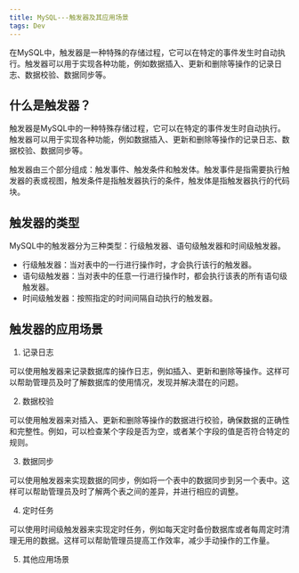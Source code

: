 ```yaml
---
title: MySQL---触发器及其应用场景
tags: Dev
---
```


在MySQL中，触发器是一种特殊的存储过程，它可以在特定的事件发生时自动执行。触发器可以用于实现各种功能，例如数据插入、更新和删除等操作的记录日志、数据校验、数据同步等。

## 什么是触发器？

触发器是MySQL中的一种特殊存储过程，它可以在特定的事件发生时自动执行。触发器可以用于实现各种功能，例如数据插入、更新和删除等操作的记录日志、数据校验、数据同步等。

触发器由三个部分组成：触发事件、触发条件和触发体。触发事件是指需要执行触发器的表或视图，触发条件是指触发器执行的条件，触发体是指触发器执行的代码块。

## 触发器的类型

MySQL中的触发器分为三种类型：行级触发器、语句级触发器和时间级触发器。

  * 行级触发器：当对表中的一行进行操作时，才会执行该行的触发器。
  * 语句级触发器：当对表中的任意一行进行操作时，都会执行该表的所有语句级触发器。
  * 时间级触发器：按照指定的时间间隔自动执行的触发器。

## 触发器的应用场景

1. 记录日志

可以使用触发器来记录数据库的操作日志，例如插入、更新和删除等操作。这样可以帮助管理员及时了解数据库的使用情况，发现并解决潜在的问题。

2. 数据校验

可以使用触发器来对插入、更新和删除等操作的数据进行校验，确保数据的正确性和完整性。例如，可以检查某个字段是否为空，或者某个字段的值是否符合特定的规则。

3. 数据同步

可以使用触发器来实现数据的同步，例如将一个表中的数据同步到另一个表中。这样可以帮助管理员及时了解两个表之间的差异，并进行相应的调整。

4. 定时任务

可以使用时间级触发器来实现定时任务，例如每天定时备份数据库或者每周定时清理无用的数据。这样可以帮助管理员提高工作效率，减少手动操作的工作量。

5. 其他应用场景